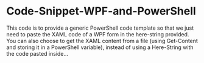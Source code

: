 # Code-Snippet-WPF-and-PowerShell

This code is to provide a generic PowerShell code template so that we just need to paste the XAML code of a WPF form in the here-string provided.
You can also choose to get the XAML content from a file (using Get-Content and storing it in a PowerShell variable), instead of using a Here-String with the code pasted inside...
